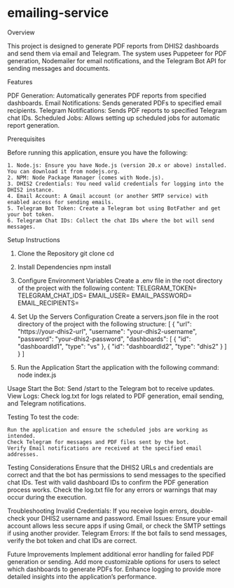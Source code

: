 # emailing-service
Overview

This project is designed to generate PDF reports from DHIS2 dashboards and send them via email and Telegram. The system uses Puppeteer for PDF generation, Nodemailer for email notifications, and the Telegram Bot API for sending messages and documents.

Features

PDF Generation: Automatically generates PDF reports from specified dashboards.
Email Notifications: Sends generated PDFs to specified email recipients.
Telegram Notifications: Sends PDF reports to specified Telegram chat IDs.
Scheduled Jobs: Allows setting up scheduled jobs for automatic report generation.

Prerequisites

Before running this application, ensure you have the following:

    1. Node.js: Ensure you have Node.js (version 20.x or above) installed. You can download it from nodejs.org.
    2. NPM: Node Package Manager (comes with Node.js).
    3. DHIS2 Credentials: You need valid credentials for logging into the DHIS2 instance.
    4. Email Account: A Gmail account (or another SMTP service) with enabled access for sending emails.
    5. Telegram Bot Token: Create a Telegram bot using BotFather and get your bot token.
    6. Telegram Chat IDs: Collect the chat IDs where the bot will send messages.

Setup Instructions

1. Clone the Repository
git clone <repository-url>
cd <repository-directory>

2. Install Dependencies
npm install

3. Configure Environment Variables
Create a .env file in the root directory of the project with the following content:
TELEGRAM_TOKEN=<Your Telegram Bot Token>
TELEGRAM_CHAT_IDS=<Comma-separated list of chat IDs>
EMAIL_USER=<Your Email Address>
EMAIL_PASSWORD=<Your Email Password>
EMAIL_RECIPIENTS=<Comma-separated list of email recipients>

4. Set Up the Servers Configuration
Create a servers.json file in the root directory of the project with the following structure:
[
  {
    "url": "https://your-dhis2-url",
    "username": "your-dhis2-username",
    "password": "your-dhis2-password",
    "dashboards": [
      {
        "id": "dashboardId1",
        "type": "vs"
      },
      {
        "id": "dashboardId2",
        "type": "dhis2"
      }
    ]
  }
]

5. Run the Application
Start the application with the following command:
node index.js

Usage
    Start the Bot: Send /start to the Telegram bot to receive updates.
    View Logs: Check log.txt for logs related to PDF generation, email sending, and Telegram notifications.

Testing
To test the code:

    Run the application and ensure the scheduled jobs are working as intended.
    Check Telegram for messages and PDF files sent by the bot.
    Verify Email notifications are received at the specified email addresses.

Testing Considerations
    Ensure that the DHIS2 URLs and credentials are correct and that the bot has permissions to send messages to the specified chat IDs.
    Test with valid dashboard IDs to confirm the PDF generation process works.
    Check the log.txt file for any errors or warnings that may occur during the execution.

Troubleshooting
    Invalid Credentials: If you receive login errors, double-check your DHIS2 username and password.
    Email Issues: Ensure your email account allows less secure apps if using Gmail, or check the SMTP settings if using another provider.
    Telegram Errors: If the bot fails to send messages, verify the bot token and chat IDs are correct.

Future Improvements
    Implement additional error handling for failed PDF generation or sending.
    Add more customizable options for users to select which dashboards to generate PDFs for.
    Enhance logging to provide more detailed insights into the application’s performance.